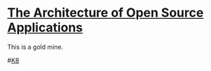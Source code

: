 

# [The Architecture of Open Source Applications](http://aosabook.org/en/index.html)
This is a gold mine.

#[K8](k8)
